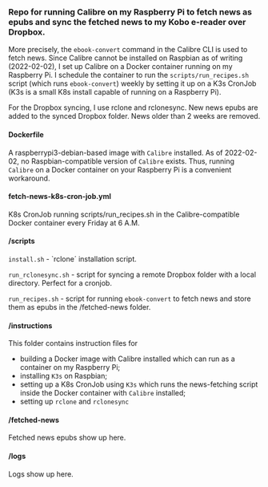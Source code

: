 ### Repo for running Calibre on my Raspberry Pi to fetch news as epubs and sync the fetched news to my Kobo e-reader over Dropbox.

More precisely, the `ebook-convert` command in the Calibre CLI is used to fetch news. Since Calibre cannot be installed on Raspbian as of writing (2022-02-02), I set up Calibre on a Docker container running on my Raspberry Pi. I schedule the container to run the `scripts/run_recipes.sh` script (which runs `ebook-convert`) weekly by setting it up on a K3s CronJob (K3s is a small K8s install capable of running on a Raspberry Pi).

For the Dropbox syncing, I use rclone and rclonesync. New news epubs are added to the synced Dropbox folder. News older than 2 weeks are removed.

#### Dockerfile

A raspberrypi3-debian-based image with `Calibre` installed. As of 2022-02-02, no Raspbian-compatible version of `Calibre` exists. Thus, running `Calibre` on a Docker container on your Raspberry Pi is a convenient workaround.

#### fetch-news-k8s-cron-job.yml

K8s CronJob running scripts/run_recipes.sh in the Calibre-compatible Docker container every Friday at 6 A.M.

#### /scripts

`install.sh` - `rclone´ installation script.

`run_rclonesync.sh` - script for syncing a remote Dropbox folder with a local directory. Perfect for a cronjob.

`run_recipes.sh` - script for running `ebook-convert` to fetch news and store them as epubs in the /fetched-news folder.

#### /instructions

This folder contains instruction files for
- building a Docker image with Calibre installed which can run as a container on my Raspberry Pi;
- installing `K3s` on Raspbian;
- setting up a K8s CronJob using `K3s` which runs the news-fetching script inside the Docker container with `Calibre` installed;
- setting up `rclone` and `rclonesync`

#### /fetched-news

Fetched news epubs show up here.

#### /logs

Logs show up here.